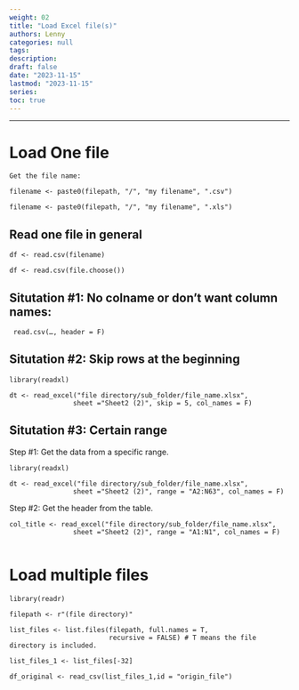 ```yaml
---
weight: 02
title: "Load Excel file(s)"
authors: Lenny
categories: null
tags: 
description: 
draft: false
date: "2023-11-15"
lastmod: "2023-11-15"
series:
toc: true
---
```



<!--more-->
---

# Load One file

```
Get the file name:

filename <- paste0(filepath, "/", "my filename", ".csv")

filename <- paste0(filepath, "/", "my filename", ".xls")
```

## Read one file in general

```
df <- read.csv(filename)

df <- read.csv(file.choose())

```


## Situtation #1: No colname or don’t want column names:
```
 read.csv(…, header = F)
```

## Situtation #2: Skip rows at the beginning

```
library(readxl)

dt <- read_excel("file directory/sub_folder/file_name.xlsx",
                sheet ="Sheet2 (2)", skip = 5, col_names = F)
```


## Situtation #3: Certain range

Step #1: Get the data from a specific range.  

```
library(readxl)

dt <- read_excel("file directory/sub_folder/file_name.xlsx",
                sheet ="Sheet2 (2)", range = "A2:N63", col_names = F)

```

Step #2: Get the header from the table.

```
col_title <- read_excel("file directory/sub_folder/file_name.xlsx",
                sheet ="Sheet2 (2)", range = "A1:N1", col_names = F)
                
```

# Load multiple files
```
library(readr)

filepath <- r"(file directory)"

list_files <- list.files(filepath, full.names = T,  
                         recursive = FALSE) # T means the file directory is included.

list_files_1 <- list_files[-32]

df_original <- read_csv(list_files_1,id = "origin_file")
```
